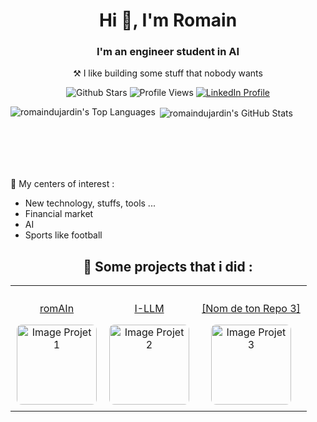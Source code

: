 
<h1 align="center">Hi 👋, I'm Romain</h1>
<h3 align="center">I'm an engineer student in AI</h3>
<p align="center">⚒️ I like building some stuff that nobody wants</p>


<p align="center" >
  <img src="https://img.shields.io/github/stars/romaindujardin?&style=flat" alt="Github Stars" />
  <img src="https://komarev.com/ghpvc/?username=romaindujardin&color=green" alt="Profile Views" />
  <a href="https://www.linkedin.com/in/dujardin-romain/"> <img src="https://img.shields.io/badge/LinkedIn-0A66C2?style=flat&logo=linkedin&logoColor=white" alt="LinkedIn Profile" /></a>
</p>

<!-- Section Stats GitHub : Remplace [Ton Username GitHub] DEUX FOIS -->
<p>
  <img align="left"src="https://github-readme-stats.vercel.app/api/top-langs?username=romaindujardin&show_icons=true&locale=en&layout=compact" alt="romaindujardin's Top Languages" />
</p>
<p> <img align="center" src="https://github-readme-stats.vercel.app/api?username=romaindujardin&show_icons=true&locale=en" alt="romaindujardin's GitHub Stats" /></p>
<!-- Note : J'ai changé locale=en à locale=fr pour avoir les titres en français -->
<br><br><br><br> <!-- Ajout de sauts de ligne pour mieux séparer les sections -->

<!-- Section Intérêts : Adapte la liste à tes propres intérêts -->
<p align="left">👀 My centers of interest :
  <ul>
    <li>New technology, stuffs, tools ...</li>
    <li>Financial market</li>
    <li>AI</li>
    <li>Sports like football</li>
  </ul>
</p>

<!-- Section Projets Mis en Avant : Adapte cette section avec TES projets -->
<h2 align="center">🚀 Some projects that i did :</h2>
<table align="center">
  <tr>
    <!-- Projet 1 -->
    <td align="center" style="padding: 10px;">
      <!-- Remplace [URL de ton Repo 1] par le lien vers ton projet -->
      <a href="https://github.com/Romaindujardin/romAIn">
        <!-- Remplace [Nom de ton Repo 1] par le nom de ton projet -->
        <p>romAIn</p>
        <!-- Remplace [URL Image Projet 1] par une URL d'image représentative (logo, screenshot...). Tu peux l'héberger dans ton repo. -->
        <img src="https://github.com/user-attachments/assets/a40be7e6-0144-4904-92c4-a35a88917500" alt="Image Projet 1" style="width: 128px; border-radius: 8px;" />
      </a>
    </td>
    <!-- Projet 2 -->
    <td align="center" style="padding: 10px;">
      <!-- Remplace [URL de ton Repo 2] -->
      <a href="https://github.com/Project-Group-AI/I-LLM">
        <!-- Remplace [Nom de ton Repo 2] -->
        <p>I-LLM</p>
        <!-- Remplace [URL Image Projet 2] -->
        <img src="https://github.com/user-attachments/assets/1783633f-4126-47a2-ac3b-99e9e54d0271" alt="Image Projet 2" style="width: 128px; border-radius: 8px;" />
      </a>
    </td>
    <!-- Projet 3 (Optionnel, tu peux en mettre plus ou moins) -->
    <td align="center" style="padding: 10px;">
       <!-- Remplace [URL de ton Repo 3] -->
      <a href="[URL de ton Repo 3]">
         <!-- Remplace [Nom de ton Repo 3] -->
        <p>[Nom de ton Repo 3]</p>
         <!-- Remplace [URL Image Projet 3] -->
        <img src="[URL Image Projet 3]" alt="Image Projet 3" style="width: 128px; border-radius: 8px;" />
      </a>
    </td>
  </tr>
  <!-- Tu peux ajouter d'autres lignes <tr>...</tr> pour plus de projets -->
</table>

